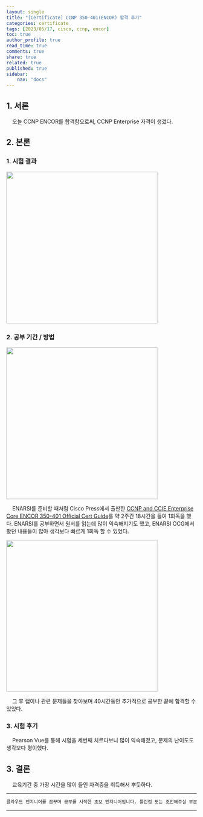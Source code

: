 ```yaml
---
layout: single
title: "[Certificate] CCNP 350-401(ENCOR) 합격 후기"
categories: certificate
tags: [2023/05/17, cisco, ccnp, encor]
toc: true
author_profile: true
read_time: true
comments: true
share: true
related: true
published: true
sidebar: 
    nav: "docs"
---
```


## 1. 서론  

&nbsp;&nbsp;&nbsp;&nbsp;오늘 CCNP ENCOR를 합격함으로써, CCNP Enterprise 자격이 생겼다.

## 2. 본론  

### 1. 시험 결과  

<img src="https://github.com/holeman4110/holeman4110.github.io/assets/124491456/33a24411-a284-47b1-b609-615981815732" width=400>

### 2. 공부 기간 / 방법

<img src="https://github.com/holeman4110/holeman4110.github.io/assets/124491456/397ae045-36d6-4942-b49d-40e58392d188" width=400>

&nbsp;&nbsp;&nbsp;&nbsp;ENARSI를 준비할 때처럼 Cisco Press에서 출판한 [CCNP and CCIE Enterprise Core ENCOR 350-401 Official Cert Guide](https://www.ciscopress.com/store/ccnp-and-ccie-enterprise-core-encor-350-401-official-9781587145230)를 약 2주간 18시간을 들여 1회독을 했다. ENARSI를 공부하면서 원서를 읽는데 많이 익숙해지기도 했고, ENARSI OCG에서 봤던 내용들이 많아 생각보다 빠르게 1회독 할 수 있었다. 
 
<img src="https://github.com/holeman4110/holeman4110.github.io/assets/124491456/6b1a999d-4976-4490-9fb8-0c0a1660bd5f" width=400>

&nbsp;&nbsp;&nbsp;&nbsp;그 후 랩이나 관련 문제들을 찾아보며 40시간동안 추가적으로 공부한 끝에 합격할 수 있었다.

### 3. 시험 후기  

&nbsp;&nbsp;&nbsp;&nbsp;Pearson Vue를 통해 시험을 세번째 치르다보니 많이 익숙해졌고, 문제의 난이도도 생각보다 평이했다. 

## 3. 결론  

&nbsp;&nbsp;&nbsp;&nbsp;교육기간 중 가장 시간을 많이 들인 자격증을 취득해서 뿌듯하다.

---

```bash
클라우드 엔지니어를 꿈꾸며 공부를 시작한 초보 엔지니어입니다. 틀린점 또는 조언해주실 부분이 있으시면 친절하게 댓글 부탁드립니다. 방문해 주셔서 감사합니다 :)
```

---